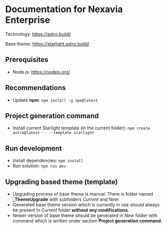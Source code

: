 # Documentation for Nexavia Enterprise

Technology: https://astro.build/

Base theme: https://starlight.astro.build/

## Prerequisites
- Node.js: https://nodejs.org/

## Recommendations
- Update **npm**: ``npm install -g npm@latest``

## Project generation command
- Install current Starlight template (in the current folder): ``npm create astro@latest -- --template starlight``

## Run development
- Install dependencies: ``npm install``
- Run solution: ``npm run dev``

## Upgrading based theme (template)
- Upgrading process of base theme is manual. There is folder named **_ThemeUpgrade** with subfolders *Current* and *New*.
- Generated base theme version which is currently in use should always be present in *Current* folder **without any modifications**.
- Newer version of base theme should be generated in *New* folder with command which is written under section **Project generation command**.
